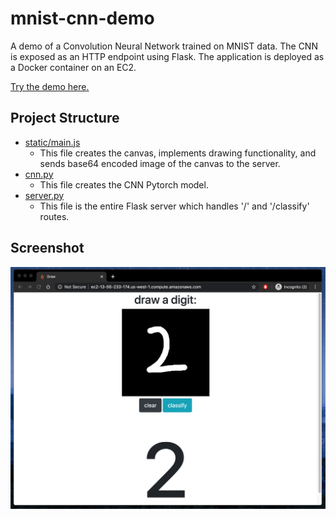 # mnist-cnn-demo

A demo of a Convolution Neural Network trained on MNIST data. The CNN is exposed as an HTTP endpoint using Flask. The application is deployed as a Docker container on an EC2.

[Try the demo here.](http://ec2-13-56-233-174.us-west-1.compute.amazonaws.com/)

## Project Structure
* [static/main.js](https://github.com/arman-ashrafian/mnist-cnn-demo/blob/master/static/main.js)
  - This file creates the canvas, implements drawing functionality, and sends base64 encoded image of the canvas to the server.
* [cnn.py](https://github.com/arman-ashrafian/mnist-cnn-demo/blob/master/cnn.py) 
  - This file creates the CNN Pytorch model.
* [server.py](https://github.com/arman-ashrafian/mnist-cnn-demo/blob/master/server.js)
  - This file is the entire Flask server which handles '/' and '/classify' routes.

## Screenshot
![screenshot](screenshot.png)

